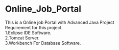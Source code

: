 # Online_Job_Portal
This is a Online job Portal with Advanced Java Project
<br>
Requirement for this project.
<br>
1.Eclipse IDE Software.
<br>
2.Tomcat Server.
<br>
3.Workbench For Database Software.
